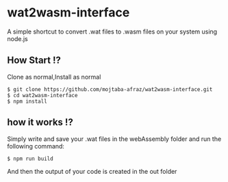 # wat2wasm-interface
A simple shortcut to convert .wat files to .wasm files on your system using node.js


## How Start !?

Clone as normal,Install as normal

```console
$ git clone https://github.com/mojtaba-afraz/wat2wasm-interface.git
$ cd wat2wasm-interface
$ npm install
```


## how it works !?

Simply write and save your .wat files in the webAssembly folder and run the following command:

```console
$ npm run build
```
And then the output of your code is created in the out folder
